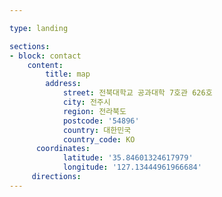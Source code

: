 ```yaml
---

type: landing

sections:
- block: contact
    content:
        title: map
        address:
            street: 전북대학교 공과대학 7호관 626호
            city: 전주시
            region: 전라북도
            postcode: '54896'
            country: 대한민국
            country_code: KO
      coordinates:
            latitude: '35.84601324617979'
            longitude: '127.13444961966684'
     directions:
---
```

